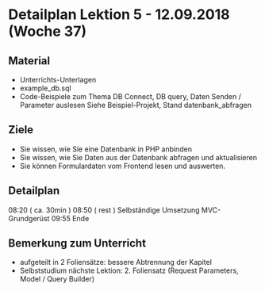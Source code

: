 Detailplan Lektion 5 - 12.09.2018 (Woche 37)
============================================

Material
--------

* Unterrichts-Unterlagen
* example_db.sql
* Code-Beispiele zum Thema DB Connect, DB query, Daten Senden / Parameter auslesen
  Siehe Beispiel-Projekt, Stand datenbank_abfragen

Ziele
-----

* Sie wissen, wie Sie eine Datenbank in PHP anbinden
* Sie wissen, wie Sie Daten aus der Datenbank abfragen und aktualisieren
* Sie können Formulardaten vom Frontend lesen und auswerten.


Detailplan
----------

08:20 ( ca. 30min )
08:50 ( rest )        Selbständige Umsetzung MVC-Grundgerüst
09:55 Ende

Bemerkung zum Unterricht
------------------------

- aufgeteilt in 2 Foliensätze: bessere Abtrennung der Kapitel
- Selbststudium nächste Lektion: 2. Foliensatz (Request Parameters, Model / Query Builder)

